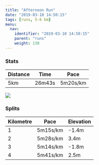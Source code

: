 ```yaml
---
title: "Afternoon Run"
date: "2019-03-10 14:50:15"
tags: [runs, 5-6 km]
menu:
  nav:
    identifier: "2019-03-10 14:50:15"
    parent: "runs"
    weight: 130
---
```


### Stats

| Distance | Time | Pace |
|----------|------|------|
|5km|26m43s|5m20s/km|

<img src='https://maps.googleapis.com/maps/api/staticmap?maptype=roadmap&path=enc:iwjeIrhyLHgDmBm@bDhEn@fKtDnJtKlGrIbOfG`SvGfh@k@yAt@rJu@lo@~@iRaAqg@n@bB_Iog@gFkScJgPoEaA}EoGeDqMM}FuBwEFzF&key=AIzaSyAfqMeaZ1CCJFGP5cWud__oZnT_Pybg-1M&size=800x800&markers=color:yellow|label:S|53.47205,-2.26458&markers=color:green|label:F|53.47226000000001,-2.264530000000001'>

### Splits

| Kilometre | Pace | Elevation |
|------|------|-----------|
|1|5m15s/km|-1.4m|
|2|5m28s/km|3.4m|
|3|5m14s/km|-1.8m|
|4|5m41s/km|2.5m|
